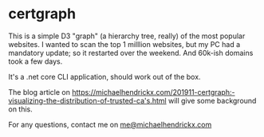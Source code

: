 # certgraph

This is a simple D3 "graph" (a hierarchy tree, really) of the most popular websites.  I wanted to scan the top 1 milllion websites, but my PC had a mandatory update; so it restarted over the weekend.  And 60k-ish domains took a few days.

It's a .net core CLI application, should work out of the box.

The blog article on https://michaelhendrickx.com/201911-certgraph:-visualizing-the-distribution-of-trusted-ca's.html will give some background on this.

For any questions, contact me on me@michaelhendrickx.com
